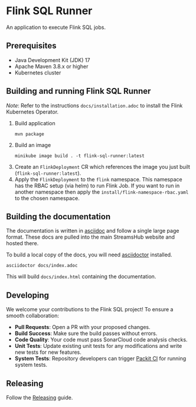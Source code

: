 # Flink SQL Runner

An application to execute Flink SQL jobs.

## Prerequisites
* Java Development Kit (JDK) 17
* Apache Maven 3.8.x or higher
* Kubernetes cluster

## Building and running Flink SQL Runner

_Note_: Refer to the instructions `docs/installation.adoc` to install the Flink Kubernetes Operator.

1. Build application
    ```
    mvn package
    ```
2. Build an image
    ```
    minikube image build . -t flink-sql-runner:latest
    ```
4. Create an `FlinkDeployment` CR which references the image you just built (`flink-sql-runner:latest`).
5. Apply the `FlinkDeployment` to the `flink` namespace. This namespace has the RBAC setup (via helm) to run Flink Job. If you want to run in another namespace then apply the `install/flink-namespace-rbac.yaml` to the chosen namespace.   

## Building the documentation

The documentation is written in [asciidoc](https://asciidoc.org/) and follow a single large page format. 
These docs are pulled into the main StreamsHub website and hosted there.

To build a local copy of the docs, you will need [asciidoctor](https://asciidoctor.org/) installed.

```shell
asciidoctor docs/index.adoc
```

This will build `docs/index.html` containing the documentation.

## Developing
We welcome your contributions to the Flink SQL project! To ensure a smooth collaboration:

* **Pull Requests**: Open a PR with your proposed changes.
* **Build Success**: Make sure the build passes without errors.
* **Code Quality**: Your code must pass SonarCloud code analysis checks.
* **Unit Tests**: Update existing unit tests for any modifications and write new tests for new features.
* **System Tests**: Repository developers can trigger [Packit CI](tmt/README.md/#packit-as-a-service-for-pr-check) for running system tests.

## Releasing

Follow the [Releasing](RELEASING.md) guide.